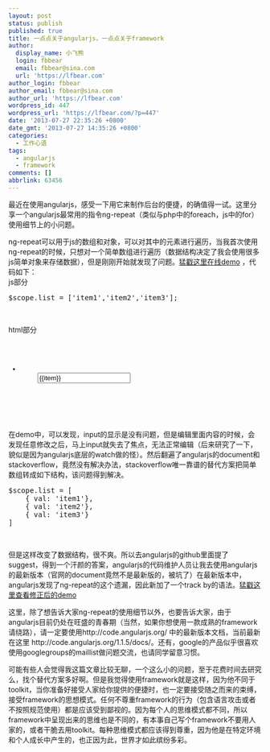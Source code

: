 ```yaml
---
layout: post
status: publish
published: true
title: 一点点关于angularjs，一点点关于framework
author:
  display_name: 小飞熊
  login: fbbear
  email: fbbear@sina.com
  url: 'https://lfbear.com'
author_login: fbbear
author_email: fbbear@sina.com
author_url: 'https://lfbear.com'
wordpress_id: 447
wordpress_url: 'https://lfbear.com/?p=447'
date: '2013-07-27 22:35:26 +0800'
date_gmt: '2013-07-27 14:35:26 +0800'
categories:
  - 工作心语
tags:
  - angularjs
  - framework
comments: []
abbrlink: 63456
---
```

<p>最近在使用angularjs，感受一下用它来制作后台的便捷，的确值得一试。这里分享一个angularjs最常用的指令ng-repeat（类似与php中的foreach，js中的for）使用细节上的小问题。</p>
<p>ng-repeat可以用于js的数组和对象，可以对其中的元素进行遍历，当我首次使用ng-repeat的时候，只想对一个简单数组进行遍历（数据结构决定了我会使用很多js简单对象来存储数据），但是刚刚开始就发现了问题。<a href="http://plnkr.co/edit/dSJTc1yIjXrwIXKU2o0G?p=preview" target="_blank">猛戳这里在线demo</a>&nbsp;，代码如下：<br />
js部分</p>
<!-- more -->
<pre class="brush:javascript">$scope.list = [&#39;item1&#39;,&#39;item2&#39;,&#39;item3&#39;];</pre>
<p>&nbsp;</p>
<p>html部分</p>
<pre class="brush:php"><ul> 
  <li ng-repeat="item in list">
    <input type="text" value="{{item}}" ng-model="list[$index]" />
  </li>
</ul></pre>
<p>&nbsp;</p>
<p>在demo中，可以发现，input的显示是没有问题，但是编辑里面内容的时候，会发现任意修改之后，马上input就失去了焦点，无法正常编辑（后来研究了一下，貌似是因为angularjs底层的watch做的怪）。然后翻遍了angularjs的document和stackoverflow，竟然没有解决办法，stackoverflow唯一靠谱的替代方案把简单数组转成如下结构，该问题得到解决。</p>
<pre class="brush:javascript">$scope.list = [
    { val: &#39;item1&#39;},
    { val: &#39;item2&#39;},
    { val: &#39;item3&#39;}
]</pre>
<p>&nbsp;</p>
<p>但是这样改变了数据结构，很不爽。所以去angularjs的github里面提了suggest，得到一个汗颜的答案，angularjs的代码维护人员让我去使用angularjs的最新版本（官网的document竟然不是最新版的，被坑了）在最新版本中，angularjs发现了ng-repeat的这个遗漏，因此新加了一个track by的语法。<a href="http://plnkr.co/edit/AKsvCrs5fxD1nnBlT6Hc?p=preview" target="_blank">猛戳这里查看修正后的demo</a></p>
<p>这里，除了想告诉大家ng-repeat的使用细节以外，也要告诉大家，由于angularjs目前仍处在旺盛的青春期（当然，如果你想使用一款成熟的framework请绕路），请一定要使用http://code.angularjs.org/ 中的最新版本文档，当前最新在这里 http://code.angularjs.org/1.1.5/docs/。还有，google的产品似乎很喜欢使用googlegroups的maillist做问题交流，也请同学留意习惯。</p>
<p>可能有些人会觉得我这篇文章比较无聊，一个这么小的问题，至于花费时间去研究么，找个替代方案多好啊。但是我觉得使用framework就是这样，因为他不同于toolkit，当你准备好接受人家给你提供的便捷时，也一定要接受随之而来的束缚，接受framework的思想模式。任何不尊重framework的行为（包含语言攻击或者不按照规范使用）都是应该受到鄙视的。因为每个人的思维模式都不同，所以framework中呈现出来的思维也是不同的，有本事自己写个framework不要用人家的，或者干脆去用toolkit。每种思维模式都应该得到尊重，因为他是在特定环境和个人成长中产生的，也正因为此，世界才如此缤纷多彩。</p>
